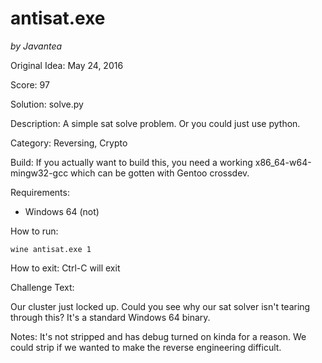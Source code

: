 # antisat.exe
*by Javantea*

Original Idea: May 24, 2016  

Score:
97

Solution: solve.py

Description: A simple sat solve problem. Or you could just use python.

Category: Reversing, Crypto

Build: If you actually want to build this, you need a working x86_64-w64-mingw32-gcc which can be gotten with Gentoo crossdev.

Requirements:
* Windows 64 (not)

How to run:
```
wine antisat.exe 1
```

How to exit:
Ctrl-C will exit

Challenge Text:

Our cluster just locked up. Could you see why our sat solver isn't tearing through this? It's a standard Windows 64 binary.

Notes:
It's not stripped and has debug turned on kinda for a reason. We could strip if we wanted to make the reverse engineering difficult.
